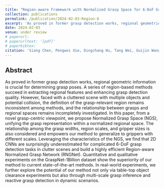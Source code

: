 ```yaml
---
title: "Region-aware Framework with Normalized Grasp Space for 6-DoF Grasping in Cluttered Scene"
collection: publications
permalink: /publication/2024-02-03-Region-6
excerpt: 'As proved in former grasp detection works, regional geometric information is crucial for determining grasp poses. A series of region-based methods succeed in extracting regional features and enhancing grasp detection quality. ...'
date: 2024-02-03
venue: under review
# paperurl: 
# paperurltext: '[pdf]'
# paperbibtex: 
citation: 'Siang Chen, Pengwei Xie, Dingchang Hu, Tang Wei, Guijin Wang'
---
```

## Abstract

As proved in former grasp detection works, regional geometric information is crucial for determining grasp poses. A series of region-based methods succeed in extracting regional features and enhancing grasp detection quality. However, faced with a cluttered scene with multiple objects and potential collision, the definition of the grasp-relevant region remains inconsistent among methods, and the relationship between grasps and regional spaces remains incompletely investigated. In this paper, from a novel grasp-centric viewpoint, we propose Normalized Grasp Space (NGS), unifying the grasp representation within a normalized regional space. The relationship among the grasp widths, region scales, and gripper sizes is also considered and empowers our method to generalize to grippers with different scales. Leveraging the characteristics of the NGS, we find that 2D CNNs are surprisingly underestimated for complicated 6-DoF grasp detection tasks in clutter scenes and build a highly efficient Region-aware Normalized Grasp Network (RNGNet). Quantitative and qualitative experiments on the GraspNet-1Billion dataset show the superiority of our method to current state-of-the-art methods. In real-world experiments, we further explore the potential of our method not only via table-top object clearance experiments but also through multi-scale grasp inference and reactive grasp detection in dynamic scenarios.
